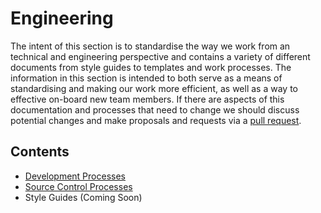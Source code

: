 # Engineering

The intent of this section is to standardise the way we work from an technical and engineering perspective and contains a variety of different documents from style guides to templates and work processes.  The information in this section is intended to both serve as a means of standardising and making our work more efficient, as well as a way to effective on-board new team members.  If there are aspects of this documentation and processes that need to change we should discuss potential changes and make proposals and requests via a [pull request](https://github.com/harrison-ai/dataeng-handbook/pulls). 

## Contents
* [Development Processes](./dev/index.html)
* [Source Control Processes](./git/index.html)
* Style Guides (Coming Soon)